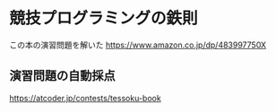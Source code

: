# 競技プログラミングの鉄則

この本の演習問題を解いた
https://www.amazon.co.jp/dp/483997750X


## 演習問題の自動採点
https://atcoder.jp/contests/tessoku-book

